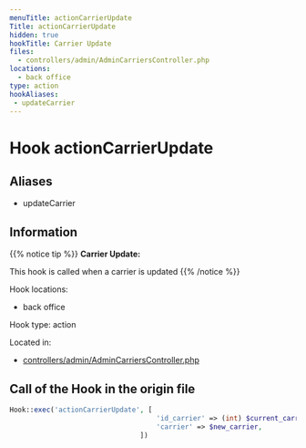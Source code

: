 ```yaml
---
menuTitle: actionCarrierUpdate
Title: actionCarrierUpdate
hidden: true
hookTitle: Carrier Update
files:
  - controllers/admin/AdminCarriersController.php
locations:
  - back office
type: action
hookAliases:
 - updateCarrier
---
```


# Hook actionCarrierUpdate

## Aliases
 
 - updateCarrier



## Information

{{% notice tip %}}
**Carrier Update:** 

This hook is called when a carrier is updated
{{% /notice %}}

Hook locations: 
  - back office

Hook type: action

Located in: 
  - [controllers/admin/AdminCarriersController.php](https://github.com/PrestaShop/PrestaShop/blob/8.0.x/controllers/admin/AdminCarriersController.php)

## Call of the Hook in the origin file

```php
Hook::exec('actionCarrierUpdate', [
                                    'id_carrier' => (int) $current_carrier->id,
                                    'carrier' => $new_carrier,
                                ])
```
